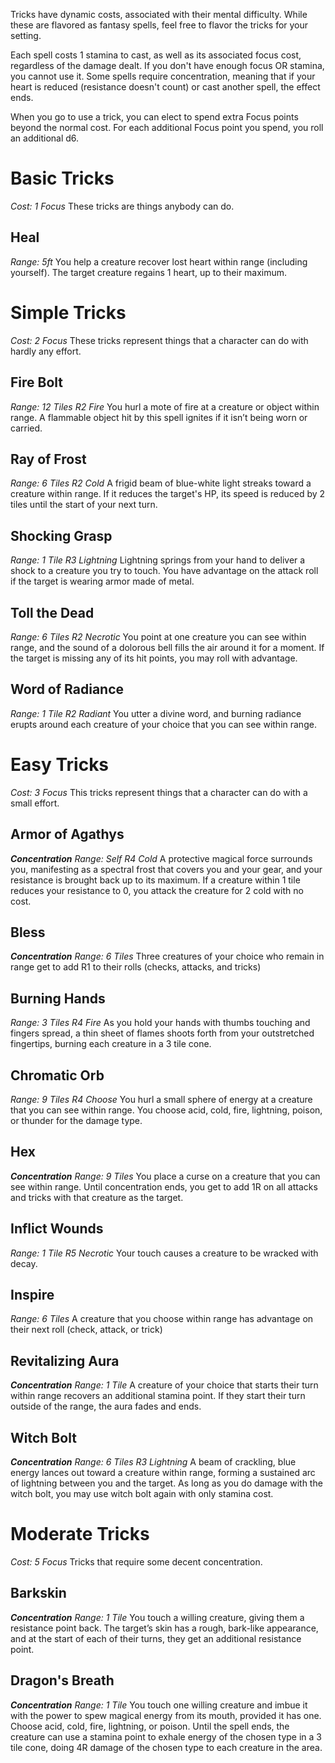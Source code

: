 Tricks have dynamic costs, associated with their mental difficulty. While these are flavored as fantasy spells, feel free to flavor the tricks for your setting.

Each spell costs 1 stamina to cast, as well as its associated focus cost, regardless of the damage dealt. If you don't have enough focus OR stamina, you cannot use it. Some spells require concentration, meaning that if your heart is reduced (resistance doesn't count) or cast another spell, the effect ends.

When you go to use a trick, you can elect to spend extra Focus points beyond the normal cost. For each additional Focus point you spend, you roll an additional d6.

# Basic Tricks
*Cost: 1 Focus*
These tricks are things anybody can do.

## Heal
*Range: 5ft*
You help a creature recover lost heart within range (including yourself). The target creature regains 1 heart, up to their maximum.

# Simple Tricks
*Cost: 2 Focus*
These tricks represent things that a character can do with hardly any effort.

## Fire Bolt
*Range: 12 Tiles*
*R2 Fire*
You hurl a mote of fire at a creature or object within range. A flammable object hit by this spell ignites if it isn’t being worn or carried.

## Ray of Frost
*Range: 6 Tiles*
*R2 Cold*
A frigid beam of blue-white light streaks toward a creature within range. If it reduces the target's HP, its speed is reduced by 2 tiles until the start of your next turn.

## Shocking Grasp
*Range: 1 Tile*
*R3 Lightning*
Lightning springs from your hand to deliver a shock to a creature you try to touch. You have advantage on the attack roll if the target is wearing armor made of metal.

## Toll the Dead
*Range: 6 Tiles*
*R2 Necrotic*
You point at one creature you can see within range, and the sound of a dolorous bell fills the air around it for a moment. If the target is missing any of its hit points, you may roll with advantage.

## Word of Radiance
*Range: 1 Tile*
*R2 Radiant*
You utter a divine word, and burning radiance erupts around each creature of your choice that you can see within range.

# Easy Tricks
*Cost: 3 Focus*
This tricks represent things that a character can do with a small effort.

## Armor of Agathys
***Concentration***
*Range: Self*
*R4 Cold*
A protective magical force surrounds you, manifesting as a spectral frost that covers you and your gear, and your resistance is brought back up to its maximum. If a creature within 1 tile reduces your resistance to 0, you attack the creature for 2 cold with no cost.

## Bless
***Concentration***
*Range: 6 Tiles*
Three creatures of your choice who remain in range get to add R1 to their rolls (checks, attacks, and tricks)

## Burning Hands
*Range: 3 Tiles*
*R4 Fire*
As you hold your hands with thumbs touching and fingers spread, a thin sheet of flames shoots forth from your outstretched fingertips, burning each creature in a 3 tile cone.

## Chromatic Orb
*Range: 9 Tiles*
*R4 Choose*
You hurl a small sphere of energy at a creature that you can see within range. You choose acid, cold, fire, lightning, poison, or thunder for the damage type.

## Hex
***Concentration***
*Range: 9 Tiles*
You place a curse on a creature that you can see within range. Until concentration ends, you get to add 1R on all attacks and tricks with that creature as the target.

## Inflict Wounds
*Range: 1 Tile*
*R5 Necrotic*
Your touch causes a creature to be wracked with decay.

## Inspire
*Range: 6 Tiles*
A creature that you choose within range has advantage on their next roll (check, attack, or trick)

## Revitalizing Aura
***Concentration***
*Range: 1 Tile*
A creature of your choice that starts their turn within range recovers an additional stamina point. If they start their turn outside of the range, the aura fades and ends.

## Witch Bolt
***Concentration***
*Range: 6 Tiles*
*R3 Lightning*
A beam of crackling, blue energy lances out toward a creature within range, forming a sustained arc of lightning between you and the target. As long as you do damage with the witch bolt, you may use witch bolt again with only stamina cost.

# Moderate Tricks
*Cost: 5 Focus*
Tricks that require some decent concentration.

## Barkskin
***Concentration***
*Range: 1 Tile*
You touch a willing creature, giving them a resistance point back. The target’s skin has a rough, bark-like appearance, and at the start of each of their turns, they get an additional resistance point.

## Dragon's Breath
***Concentration***
*Range: 1 Tile*
You touch one willing creature and imbue it with the power to spew magical energy from its mouth, provided it has one. Choose acid, cold, fire, lightning, or poison. Until the spell ends, the creature can use a stamina point to exhale energy of the chosen type in a 3 tile cone, doing 4R damage of the chosen type to each creature in the area.